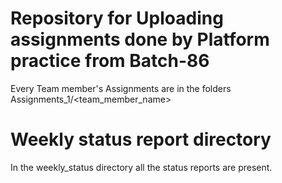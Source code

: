 # Repository for Uploading assignments done by Platform practice from  Batch-86


Every Team member's Assignments are in the folders Assignments_1/<team_member_name>

# Weekly status report directory


In the weekly_status directory all the status reports are present.
